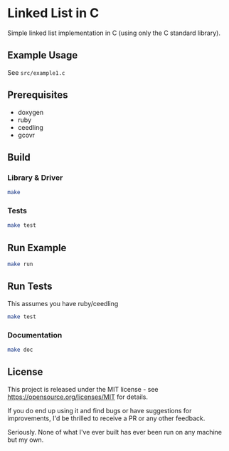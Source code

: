 # Linked List in C

Simple linked list implementation in C (using only the C standard library).

## Example Usage

See `src/example1.c`

## Prerequisites

- doxygen
- ruby
- ceedling
- gcovr

## Build

### Library & Driver

```bash
make
```

### Tests

```bash
make test
```

## Run Example

```bash
make run
```

## Run Tests

This assumes you have ruby/ceedling

```bash
make test
```

### Documentation

```bash
make doc
```

## License

This project is released under the MIT license - see https://opensource.org/licenses/MIT for details.

If you do end up using it and find bugs or have suggestions for improvements, I'd be thrilled to receive a PR or any other feedback.

Seriously. None of what I've ever built has ever been run on any machine but my own.
